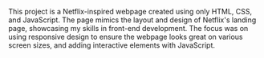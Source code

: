 This project is a Netflix-inspired webpage created using only HTML, CSS, and JavaScript. The page mimics the layout and design of Netflix's landing page, showcasing my skills in front-end development. The focus was on using responsive design to ensure the webpage looks great on various screen sizes, and adding interactive elements with JavaScript.
